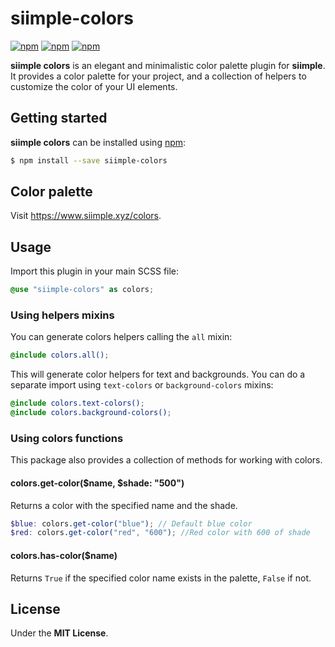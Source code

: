 # siimple-colors

[![npm](https://img.shields.io/npm/v/siimple-colors.svg?style=flat-square)](https://www.npmjs.com/package/siimple-colors)
[![npm](https://img.shields.io/npm/dt/siimple-colors.svg?style=flat-square)](https://www.npmjs.com/package/siimple-colors)
[![npm](https://img.shields.io/npm/l/siimple-colors.svg?style=flat-square)](https://github.com/siimple/siimple)

**siimple colors** is an elegant and minimalistic color palette plugin for **siimple**. It provides a color palette for your project, and a collection of helpers to customize the color of your UI elements.


## Getting started

**siimple colors** can be installed using [npm](https://www.npmjs.com/package/siimple-colors):

```bash
$ npm install --save siimple-colors
```

## Color palette

Visit https://www.siimple.xyz/colors.

## Usage 

Import this plugin in your main SCSS file:

```scss
@use "siimple-colors" as colors;
```

### Using helpers mixins

You can generate colors helpers calling the `all` mixin:

```scss
@include colors.all();
```

This will generate color helpers for text and backgrounds. You can do a separate import using `text-colors` or `background-colors` mixins:

```scss
@include colors.text-colors();
@include colors.background-colors();
```

### Using colors functions

This package also provides a collection of methods for working with colors.

#### colors.get-color($name, $shade: "500")

Returns a color with the specified name and the shade.

```scss
$blue: colors.get-color("blue"); // Default blue color
$red: colors.get-color("red", "600"); //Red color with 600 of shade
```

#### colors.has-color($name)

Returns `True` if the specified color name exists in the palette, `False` if not. 


## License

Under the **MIT License**.

